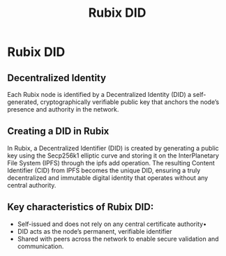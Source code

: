 ﻿---
title: Rubix DID
sidebar_label: Rubix DID
---

<!-- File: docs/core-concepts/rubix-did.md -->
# Rubix DID

## Decentralized Identity
Each Rubix node is identified by a Decentralized Identity (DID) a self-generated, cryptographically verifiable public key that anchors the node’s presence and authority in the network.

## Creating a DID in Rubix
In Rubix, a Decentralized Identifier (DID) is created by generating a public key using the Secp256k1 elliptic curve and storing it on the InterPlanetary File System (IPFS) through the ipfs add operation. The resulting Content Identifier (CID) from IPFS becomes the unique DID, ensuring a truly decentralized and immutable digital identity that operates without any central authority.

## Key characteristics of Rubix DID:
- Self-issued and does not rely on any central certificate authority•
- DID acts as the node’s permanent, verifiable identifier 
- Shared with peers across the network to enable secure validation and communication.